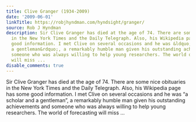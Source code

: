 ```yaml
---
title: Clive Granger (1934-2009)
date: '2009-06-01'
linkTitle: https://robjhyndman.com/hyndsight/granger/
source: Rob J Hyndman
description: Sir Clive Granger has died at the age of 74. There are some nice obituaries
  in the New York Times and the Daily Telegraph. Also, his Wikipedia page has some
  good information. I met Clive on several occasions and he was &ldquo;a scholar and
  a gentleman&rdquo;, a remarkably humble man given his outstanding achievements and
  someone who was always willing to help young researchers. The world of forecasting
  will miss ...
disable_comments: true
---
```

Sir Clive Granger has died at the age of 74. There are some nice obituaries in the New York Times and the Daily Telegraph. Also, his Wikipedia page has some good information. I met Clive on several occasions and he was &ldquo;a scholar and a gentleman&rdquo;, a remarkably humble man given his outstanding achievements and someone who was always willing to help young researchers. The world of forecasting will miss ...